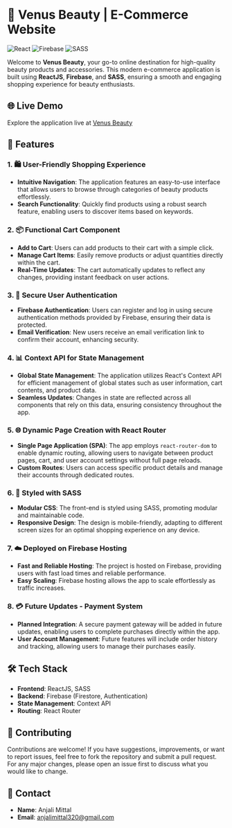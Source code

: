 # 🌟 Venus Beauty | E-Commerce Website

![React](https://img.shields.io/badge/React-v17.0-blue?style=for-the-badge) 
![Firebase](https://img.shields.io/badge/Firebase-v9.0-orange?style=for-the-badge) 
![SASS](https://img.shields.io/badge/SASS-v1.32-pink?style=for-the-badge)

Welcome to **Venus Beauty**, your go-to online destination for high-quality beauty products and accessories. This modern e-commerce application is built using **ReactJS**, **Firebase**, and **SASS**, ensuring a smooth and engaging shopping experience for beauty enthusiasts.

## 🌐 Live Demo

Explore the application live at [Venus Beauty](https://venus-beauty-db-ad336.web.app/)

## 🚀 Features

### 1. 🛍️ User-Friendly Shopping Experience
- **Intuitive Navigation**: The application features an easy-to-use interface that allows users to browse through categories of beauty products effortlessly.
- **Search Functionality**: Quickly find products using a robust search feature, enabling users to discover items based on keywords.

### 2. 📦 Functional Cart Component
- **Add to Cart**: Users can add products to their cart with a simple click.
- **Manage Cart Items**: Easily remove products or adjust quantities directly within the cart.
- **Real-Time Updates**: The cart automatically updates to reflect any changes, providing instant feedback on user actions.

### 3. 🔐 Secure User Authentication
- **Firebase Authentication**: Users can register and log in using secure authentication methods provided by Firebase, ensuring their data is protected.
- **Email Verification**: New users receive an email verification link to confirm their account, enhancing security.

### 4. 📊 Context API for State Management
- **Global State Management**: The application utilizes React's Context API for efficient management of global states such as user information, cart contents, and product data.
- **Seamless Updates**: Changes in state are reflected across all components that rely on this data, ensuring consistency throughout the app.

### 5. 🌐 Dynamic Page Creation with React Router
- **Single Page Application (SPA)**: The app employs `react-router-dom` to enable dynamic routing, allowing users to navigate between product pages, cart, and user account settings without full page reloads.
- **Custom Routes**: Users can access specific product details and manage their accounts through dedicated routes.

### 6. 🎨 Styled with SASS
- **Modular CSS**: The front-end is styled using SASS, promoting modular and maintainable code.
- **Responsive Design**: The design is mobile-friendly, adapting to different screen sizes for an optimal shopping experience on any device.

### 7. ☁️ Deployed on Firebase Hosting
- **Fast and Reliable Hosting**: The project is hosted on Firebase, providing users with fast load times and reliable performance.
- **Easy Scaling**: Firebase hosting allows the app to scale effortlessly as traffic increases.

### 8. 💳 Future Updates - Payment System
- **Planned Integration**: A secure payment gateway will be added in future updates, enabling users to complete purchases directly within the app.
- **User Account Management**: Future features will include order history and tracking, allowing users to manage their purchases easily.

## 🛠️ Tech Stack
- **Frontend**: ReactJS, SASS
- **Backend**: Firebase (Firestore, Authentication)
- **State Management**: Context API
- **Routing**: React Router

## 🤝 Contributing
Contributions are welcome! If you have suggestions, improvements, or want to report issues, feel free to fork the repository and submit a pull request. For any major changes, please open an issue first to discuss what you would like to change.



## 📧 Contact
- **Name**: Anjali Mittal
- **Email**: anjalimittal320@gmail.com

